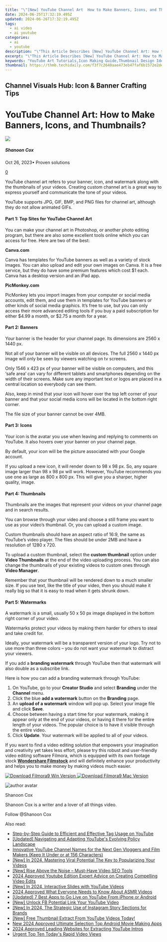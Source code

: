 ```yaml
---
title: "\"[New] YouTube Channel Art  How to Make Banners, Icons, and Thumbnails?\""
date: 2024-06-25T17:32:19.495Z
updated: 2024-06-26T17:32:19.495Z
tags:
  - ai video
  - ai youtube
categories:
  - ai
  - youtube
description: "\"This Article Describes [New] YouTube Channel Art: How to Make Banners, Icons, and Thumbnails?\""
excerpt: "\"This Article Describes [New] YouTube Channel Art: How to Make Banners, Icons, and Thumbnails?\""
keywords: "YouTube Art Tutorials,Icon Making Guide,Thumbnail Design Ideas,Digital Art Creation,Artistic Banner Crafting,Icons & Graphics,YouTube Channel Visuals"
thumbnail: https://thmb.techidaily.com/f3f7c2648aae473eb47faf6b1572e2de9e0b4b9ceaf1fe51880dc088692edac0.jpg
---
```


## Channel Visuals Hub: Icon & Banner Crafting Tips

# YouTube Channel Art: How to Make Banners, Icons, and Thumbnails?

![](https://images.wondershare.com/filmora/article-images/shannon-cox.jpg)

##### Shanoon Cox

 Oct 26, 2023• Proven solutions

[0](#commentsBoxSeoTemplate)

YouTube channel art refers to your banner, icon, and watermark along with the thumbnails of your videos. Creating custom channel art is a great way to express yourself and communicate the tone of your videos.

YouTube supports JPG, GIF, BMP, and PNG files for channel art, although they do not allow animated GIFs.

#### **Part 1: Top Sites for YouTube Channel Art**

You can make your channel art in Photoshop, or another photo editing program, but there are also some excellent tools online which you can access for free. Here are two of the best:

**Canva.com**

Canva has templates for YouTube banners as well as a variety of stock images. You can also upload and edit your own images on Canva. It is a free service, but they do have some premium features which cost $1 each. Canva has a desktop version and an iPad app.

**PicMonkey.com**

PicMonkey lets you import images from your computer or social media accounts, edit them, and use them in templates for YouTube banners or other kinds of social media graphics. It’s free to use, but you can only access their more advanced editing tools if you buy a paid subscription for either $4.99 a month, or $2.75 a month for a year.

#### **Part 2: Banners**

Your banner is the header for your channel page. Its dimensions are 2560 x 1440 px.

Not all of your banner will be visible on all devices. The full 2560 x 1440 px image will only be seen by viewers watching on tv screens.

Only 1546 x 423 px of your banner will be visible on computers, and this ‘safe area’ can vary for different tablets and smartphones depending on the width of their screens. Make sure any important text or logos are placed in a central location so everybody can see them.

Also, keep in mind that your icon will hover over the top left corner of your banner and that your social media icons will be located in the bottom right corner.

The file size of your banner cannot be over 4MB.

#### **Part 3: Icons**

Your icon is the avatar you use when leaving and replying to comments on YouTube. It also hovers over your banner on your channel page.

By default, your icon will be the picture associated with your Google account.

If you upload a new icon, it will render down to 98 x 98 px. So, any square image larger than 98 x 98 px will work. However, YouTube recommends you use one as large as 800 x 800 px. This will give you a sharper, higher quality, image.

#### **Part 4: Thumbnails**

Thumbnails are the images that represent your videos on your channel page and in search results.

You can browse through your video and choose a still frame you want to use as your video’s thumbnail. Or, you can upload a custom image.

Custom thumbnails should have an aspect ratio of 16:9, the same as YouTube’s video player. The files should be under 2MB and have a resolution of 1280 x 720.

To upload a custom thumbnail, select the **custom thumbnail** option under **Video Thumbnails** at the end of the video uploading process. You can also change the thumbnails of your existing videos to custom ones through **Video Manager**.

Remember that your thumbnail will be rendered down to a much smaller size. If you use text, like the title of your video, then you should make it really big so that it is easy to read when it gets shrunk down.

#### **Part 5: Watermarks**

A watermark is a small, usually 50 x 50 px image displayed in the bottom right corner of your video.

Watermarks protect your videos by making them harder for others to steal and take credit for.

Ideally, your watermark will be a transparent version of your logo. Try not to use more than three colors – you do not want your watermark to distract your viewers.

If you add a **branding watermark** through YouTube then that watermark will also double as a subscribe link.

Here is how you can add a branding watermark through YouTube:

1. On YouTube, go to your **Creator Studio** and select **Branding** under the **Channel** menu.
2. Click the blue **add a watermark** button on the **Branding** page.
3. An **upload of a watermark** window will pop up. Select your image file and click **Save**.
4. Choose between having a start time for your watermark, making it appear only at the end of your videos, or having it there for the entire length of your videos. The popular choice is to have it visible through the entire video.
5. Click **Update**. Your watermark will be applied to all of your videos.

If you want to find a video editing solution that empowers your imagination and creativity yet takes less effort, please try this robust and user-friendly video editing software Filmora, which is equipped with its own footage stock **[Wondershare Filmstock](https://tools.techidaily.com/wondershare/filmora/download/)** and will definitely enhance your productivity and helps you to make money by making videos much easier.

[![Download Filmora9 Win Version](https://images.wondershare.com/filmora/guide/download-btn-win.jpg) ](https://tools.techidaily.com/wondershare/filmora/download/) [![Download Filmora9 Mac Version](https://images.wondershare.com/filmora/guide/download-btn-mac.jpg) ](https://tools.techidaily.com/wondershare/filmora/download/)

![author avatar](https://images.wondershare.com/filmora/article-images/shannon-cox.jpg)

Shanoon Cox

Shanoon Cox is a writer and a lover of all things video.

Follow @Shanoon Cox


<ins class="adsbygoogle"
     style="display:block"
     data-ad-format="autorelaxed"
     data-ad-client="ca-pub-7571918770474297"
     data-ad-slot="1223367746"></ins>



<ins class="adsbygoogle"
     style="display:block"
     data-ad-client="ca-pub-7571918770474297"
     data-ad-slot="8358498916"
     data-ad-format="auto"
     data-full-width-responsive="true"></ins>

<span class="atpl-alsoreadstyle">Also read:</span>
<div><ul>
<li><a href="https://youtube-tips.techidaily.com/by-step-guide-to-efficient-and-effective-tag-usage-on-youtube/"><u>Step-by-Step Guide to Efficient and Effective Tag Usage on YouTube</u></a></li>
<li><a href="https://youtube-tips.techidaily.com/ed-navigating-and-adapting-youtubes-evolving-policy-landscape/"><u>[Updated] Navigating and Adapting  YouTube's Evolving Policy Landscape</u></a></li>
<li><a href="https://youtube-tips.techidaily.com/ative-youtube-channel-names-for-the-next-gen-vloggers-and-film-makers-keep-it-under-or-at-156-characters/"><u>Innovative YouTube Channel Names for the Next Gen Vloggers and Film Makers (Keep It Under or at 156 Characters)</u></a></li>
<li><a href="https://youtube-tips.techidaily.com/n-2024-mastering-viral-potential-the-key-to-popularizing-your-videos/"><u>[New] In 2024, Mastering Viral Potential  The Key to Popularizing Your Videos</u></a></li>
<li><a href="https://youtube-tips.techidaily.com/ise-above-the-noise-must-have-video-seo-tools/"><u>[New] Rise Above the Noise – Must-Have Video SEO Tools</u></a></li>
<li><a href="https://youtube-tips.techidaily.com/approved-youtube-edition-expert-advice-on-creating-compelling-video-edits/"><u>2024 Approved  Youtube Edition  Expert Advice on Creating Compelling Video Edits</u></a></li>
<li><a href="https://youtube-tips.techidaily.com/n-2024-interactive-slides-with-youtube-videos/"><u>[New] In 2024, Interactive Slides with YouTube Videos</u></a></li>
<li><a href="https://facebook-record-videos.techidaily.com/2024-approved-what-everyone-needs-to-know-about-asmr-videos/"><u>2024 Approved  What Everyone Needs to Know About ASMR Videos</u></a></li>
<li><a href="https://youtube-data.techidaily.com/ed-7-best-apps-to-go-live-on-youtube-from-iphone-or-android/"><u>[Updated] 7 Best Apps to Go Live on YouTube From iPhone or Android</u></a></li>
<li><a href="https://facebook-video-files.techidaily.com/new-unlock-fb-potential-link-your-youtube-video/"><u>[New] Unlock FB Potential  Link Your YouTube Video</u></a></li>
<li><a href="https://instagram-video-recordings.techidaily.com/new-in-2024-the-strategic-use-of-instagram-story-sections-for-brands/"><u>[New] In 2024, The Strategic Use of Instagram Story Sections for Brands</u></a></li>
<li><a href="https://facebook-record-videos.techidaily.com/new-free-thumbnail-extract-from-youtube-videos-today/"><u>[New] Free Thumbnail Extract From YouTube Videos Today!</u></a></li>
<li><a href="https://ai-driven-video-production.techidaily.com/new-2024-approved-ultimate-selection-top-android-movie-making-apps/"><u>New 2024 Approved Ultimate Selection Top Android Movie Making Apps</u></a></li>
<li><a href="https://youtube-web.techidaily.com/approved-leading-websites-for-extracting-youtube-intros/"><u>2024 Approved  Leading Websites for Extracting YouTube Intros</u></a></li>
<li><a href="https://youtube-clips.techidaily.com/urgent-top-ten-todays-rapid-video-views/"><u>Urgent Top Ten  Today's Rapid Video Views</u></a></li>
</ul></div>
